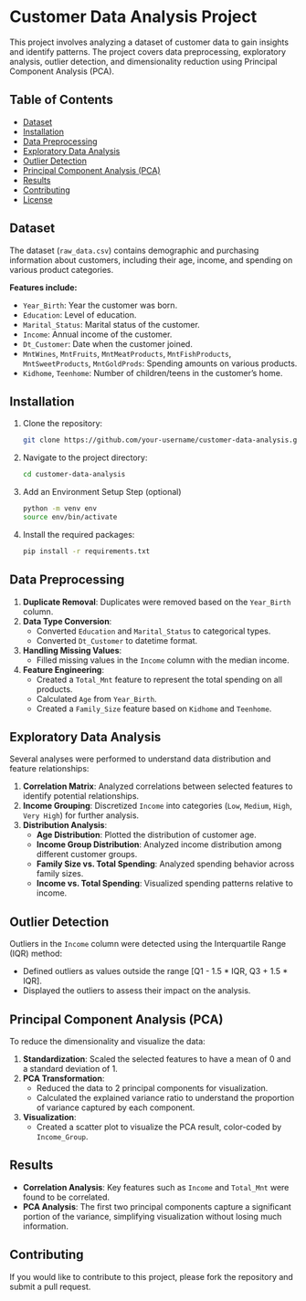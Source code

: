 # Customer Data Analysis Project

This project involves analyzing a dataset of customer data to gain insights and identify patterns. The project covers data preprocessing, exploratory analysis, outlier detection, and dimensionality reduction using Principal Component Analysis (PCA).

## Table of Contents
- [Dataset](#dataset)
- [Installation](#installation)
- [Data Preprocessing](#data-preprocessing)
- [Exploratory Data Analysis](#exploratory-data-analysis)
- [Outlier Detection](#outlier-detection)
- [Principal Component Analysis (PCA)](#principal-component-analysis-pca)
- [Results](#results)
- [Contributing](#contributing)
- [License](#license)

## Dataset
The dataset (`raw_data.csv`) contains demographic and purchasing information about customers, including their age, income, and spending on various product categories.

**Features include:**
- `Year_Birth`: Year the customer was born.
- `Education`: Level of education.
- `Marital_Status`: Marital status of the customer.
- `Income`: Annual income of the customer.
- `Dt_Customer`: Date when the customer joined.
- `MntWines`, `MntFruits`, `MntMeatProducts`, `MntFishProducts`, `MntSweetProducts`, `MntGoldProds`: Spending amounts on various products.
- `Kidhome`, `Teenhome`: Number of children/teens in the customer’s home.

## Installation

1. Clone the repository:
    ```bash
    git clone https://github.com/your-username/customer-data-analysis.git
    ```
2. Navigate to the project directory:
    ```bash
    cd customer-data-analysis
    ```

3. Add an Environment Setup Step (optional)
    ```bash
    python -m venv env
    source env/bin/activate
    ```
4. Install the required packages:
    ```bash
    pip install -r requirements.txt
    ```

## Data Preprocessing

1. **Duplicate Removal**: Duplicates were removed based on the `Year_Birth` column.
2. **Data Type Conversion**:
   - Converted `Education` and `Marital_Status` to categorical types.
   - Converted `Dt_Customer` to datetime format.
3. **Handling Missing Values**:
   - Filled missing values in the `Income` column with the median income.
4. **Feature Engineering**:
   - Created a `Total_Mnt` feature to represent the total spending on all products.
   - Calculated `Age` from `Year_Birth`.
   - Created a `Family_Size` feature based on `Kidhome` and `Teenhome`.

## Exploratory Data Analysis

Several analyses were performed to understand data distribution and feature relationships:

1. **Correlation Matrix**: Analyzed correlations between selected features to identify potential relationships.
2. **Income Grouping**: Discretized `Income` into categories (`Low`, `Medium`, `High`, `Very High`) for further analysis.
3. **Distribution Analysis**:
   - **Age Distribution**: Plotted the distribution of customer age.
   - **Income Group Distribution**: Analyzed income distribution among different customer groups.
   - **Family Size vs. Total Spending**: Analyzed spending behavior across family sizes.
   - **Income vs. Total Spending**: Visualized spending patterns relative to income.

## Outlier Detection

Outliers in the `Income` column were detected using the Interquartile Range (IQR) method:
- Defined outliers as values outside the range [Q1 - 1.5 * IQR, Q3 + 1.5 * IQR].
- Displayed the outliers to assess their impact on the analysis.

## Principal Component Analysis (PCA)

To reduce the dimensionality and visualize the data:

1. **Standardization**: Scaled the selected features to have a mean of 0 and a standard deviation of 1.
2. **PCA Transformation**:
   - Reduced the data to 2 principal components for visualization.
   - Calculated the explained variance ratio to understand the proportion of variance captured by each component.
3. **Visualization**:
   - Created a scatter plot to visualize the PCA result, color-coded by `Income_Group`.

## Results

- **Correlation Analysis**: Key features such as `Income` and `Total_Mnt` were found to be correlated.
- **PCA Analysis**: The first two principal components capture a significant portion of the variance, simplifying visualization without losing much information.

## Contributing

If you would like to contribute to this project, please fork the repository and submit a pull request.
